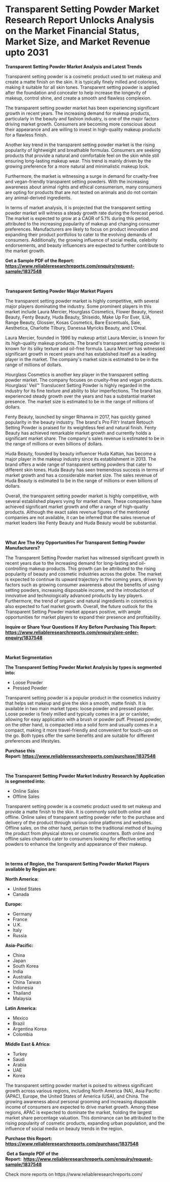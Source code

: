 <p><h1>Transparent Setting Powder Market Research Report Unlocks Analysis on the Market Financial Status, Market Size, and Market Revenue upto 2031</h1></p><p><strong>Transparent Setting Powder Market Analysis and Latest Trends</strong></p>
<p><p>Transparent setting powder is a cosmetic product used to set makeup and create a matte finish on the skin. It is typically finely milled and colorless, making it suitable for all skin tones. Transparent setting powder is applied after the foundation and concealer to help increase the longevity of makeup, control shine, and create a smooth and flawless complexion.</p><p>The transparent setting powder market has been experiencing significant growth in recent years. The increasing demand for makeup products, particularly in the beauty and fashion industry, is one of the major factors driving market growth. Consumers are becoming more conscious about their appearance and are willing to invest in high-quality makeup products for a flawless finish.</p><p>Another key trend in the transparent setting powder market is the rising popularity of lightweight and breathable formulas. Consumers are seeking products that provide a natural and comfortable feel on the skin while still ensuring long-lasting makeup wear. This trend is mainly driven by the growing preference for a more natural and minimalistic makeup look.</p><p>Furthermore, the market is witnessing a surge in demand for cruelty-free and vegan-friendly transparent setting powders. With the increasing awareness about animal rights and ethical consumerism, many consumers are opting for products that are not tested on animals and do not contain any animal-derived ingredients.</p><p>In terms of market analysis, it is projected that the transparent setting powder market will witness a steady growth rate during the forecast period. The market is expected to grow at a CAGR of 5.1% during this period, attributed to the increasing popularity of makeup and changing consumer preferences. Manufacturers are likely to focus on product innovation and expanding their product portfolios to cater to the evolving demands of consumers. Additionally, the growing influence of social media, celebrity endorsements, and beauty influencers are expected to further contribute to the market growth.</p></p>
<p><strong>Get a Sample PDF of the Report:&nbsp; <a href="https://www.reliableresearchreports.com/enquiry/request-sample/1837548">https://www.reliableresearchreports.com/enquiry/request-sample/1837548</a></strong></p>
<p>&nbsp;</p>
<p><strong>Transparent Setting Powder Major Market Players</strong></p>
<p><p>The transparent setting powder market is highly competitive, with several major players dominating the industry. Some prominent players in this market include Laura Mercier, Hourglass Cosmetics, Flower Beauty, Honest Beauty, Fenty Beauty, Huda Beauty, Shiseido, Make Up For Ever, ILIA, Range Beauty, Glossier, Kosas Cosmetics, Bare Escentuals, Saie, Aesthetica, Charlotte Tilbury, Danessa Myricks Beauty, and L’Oreal.</p><p>Laura Mercier, founded in 1996 by makeup artist Laura Mercier, is known for its high-quality makeup products. The brand's transparent setting powder is known for its silky texture and oil-free formula. Laura Mercier has witnessed significant growth in recent years and has established itself as a leading player in the market. The company's market size is estimated to be in the range of millions of dollars.</p><p>Hourglass Cosmetics is another key player in the transparent setting powder market. The company focuses on cruelty-free and vegan products. Hourglass' Veil™ Translucent Setting Powder is highly regarded in the industry for its fine texture and ability to blur imperfections. The brand has experienced steady growth over the years and has a substantial market presence. The market size is estimated to be in the range of millions of dollars.</p><p>Fenty Beauty, launched by singer Rihanna in 2017, has quickly gained popularity in the beauty industry. The brand's Pro Filt’r Instant Retouch Setting Powder is praised for its weightless feel and natural finish. Fenty Beauty has achieved remarkable market growth and currently holds a significant market share. The company's sales revenue is estimated to be in the range of millions or even billions of dollars.</p><p>Huda Beauty, founded by beauty influencer Huda Kattan, has become a major player in the makeup industry since its establishment in 2013. The brand offers a wide range of transparent setting powders that cater to different skin tones. Huda Beauty has seen tremendous success in terms of market growth and has a considerable market size. The sales revenue of Huda Beauty is estimated to be in the range of millions or even billions of dollars.</p><p>Overall, the transparent setting powder market is highly competitive, with several established players vying for market share. These companies have achieved significant market growth and offer a range of high-quality products. Although the exact sales revenue figures of the mentioned companies are not available, it can be inferred that the sales revenue of market leaders like Fenty Beauty and Huda Beauty would be substantial.</p></p>
<p>&nbsp;</p>
<p><strong>What Are The Key Opportunities For Transparent Setting Powder Manufacturers?</strong></p>
<p><p>The Transparent Setting Powder market has witnessed significant growth in recent years due to the increasing demand for long-lasting and oil-controlling makeup products. This growth can be attributed to the rising popularity of beauty and cosmetic industries across the globe. The market is expected to continue its upward trajectory in the coming years, driven by factors such as growing consumer awareness about the benefits of using setting powders, increasing disposable income, and the introduction of innovative and technologically advanced products by key players. Furthermore, the trend of organic and natural ingredients in cosmetics is also expected to fuel market growth. Overall, the future outlook for the Transparent Setting Powder market appears positive, with ample opportunities for market players to expand their presence and profitability.</p></p>
<p><strong>Inquire or Share Your Questions If Any Before Purchasing This Report: <a href="https://www.reliableresearchreports.com/enquiry/pre-order-enquiry/1837548">https://www.reliableresearchreports.com/enquiry/pre-order-enquiry/1837548</a></strong></p>
<p>&nbsp;</p>
<p><strong>Market Segmentation</strong></p>
<p><strong>The Transparent Setting Powder Market Analysis by types is segmented into:</strong></p>
<p><ul><li>Loose Powder</li><li>Pressed Powder</li></ul></p>
<p><p>Transparent setting powder is a popular product in the cosmetics industry that helps set makeup and give the skin a smooth, matte finish. It is available in two main market types: loose powder and pressed powder. Loose powder is finely milled and typically comes in a jar or canister, allowing for easy application with a brush or powder puff. Pressed powder, on the other hand, is compacted into a solid form and usually comes in a compact, making it more travel-friendly and convenient for touch-ups on the go. Both types offer the same benefits and are suitable for different preferences and lifestyles.</p></p>
<p><strong>Purchase this Report:&nbsp;<a href="https://www.reliableresearchreports.com/purchase/1837548">https://www.reliableresearchreports.com/purchase/1837548</a></strong></p>
<p>&nbsp;</p>
<p><strong>The Transparent Setting Powder Market Industry Research by Application is segmented into:</strong></p>
<p><ul><li>Online Sales</li><li>Offline Sales</li></ul></p>
<p><p>Transparent setting powder is a cosmetic product used to set makeup and provide a matte finish to the skin. It is commonly sold both online and offline. Online sales of transparent setting powder refer to the purchase and delivery of the product through various online platforms and websites. Offline sales, on the other hand, pertain to the traditional method of buying the product from physical stores or cosmetic counters. Both online and offline sales channels cater to consumers looking for effective setting powders to enhance the longevity and appearance of their makeup.</p></p>
<p>&nbsp;</p>
<p><strong>In terms of Region, the Transparent Setting Powder Market Players available by Region are:</strong></p>
<p>
    <p> <strong> North America: </strong>
        <ul>
            <li>United States</li>
            <li>Canada</li>
        </ul>
        </p> 
    <p> <strong> Europe: </strong>
        <ul>
            <li>Germany</li>
            <li>France</li>
            <li>U.K.</li>
            <li>Italy</li>
            <li>Russia</li>
        </ul>
        </p> 
    <p> <strong> Asia-Pacific: </strong>
        <ul>
            <li>China</li>
            <li>Japan</li>
            <li>South Korea</li>
            <li>India</li>
            <li>Australia</li>
            <li>China Taiwan</li>
            <li>Indonesia</li>
            <li>Thailand</li>
            <li>Malaysia</li>
        </ul>
        </p> 
    <p> <strong> Latin America: </strong>
        <ul>
            <li>Mexico</li>
            <li>Brazil</li>
            <li>Argentina Korea</li>
            <li>Colombia</li>
        </ul>
        </p> 
    <p> <strong> Middle East & Africa: </strong>
        <ul>
            <li>Turkey</li>
            <li>Saudi</li>
            <li>Arabia</li>
            <li>UAE</li>
            <li>Korea</li>
        </ul>
    </p>
    </p>
<p><p>The transparent setting powder market is poised to witness significant growth across various regions, including North America (NA), Asia Pacific (APAC), Europe, the United States of America (USA), and China. The growing awareness about personal grooming and increasing disposable income of consumers are expected to drive market growth. Among these regions, APAC is expected to dominate the market, holding the largest market share percentage valuation. This dominance can be attributed to the rising popularity of cosmetic products, expanding urban population, and the influence of social media on beauty trends in the region.</p></p>
<p><strong>Purchase this Report: <a href="https://www.reliableresearchreports.com/purchase/1837548">https://www.reliableresearchreports.com/purchase/1837548</a></strong></p>
<p>&nbsp;<strong>Get a Sample PDF of the Report:&nbsp;&nbsp;<a href="https://www.reliableresearchreports.com/enquiry/request-sample/1837548">https://www.reliableresearchreports.com/enquiry/request-sample/1837548</a></strong></p>
<p><strong></strong></p>
<p>Check more reports on https://www.reliableresearchreports.com/</p>